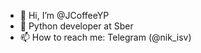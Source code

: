 - 👋 Hi, I’m @JCoffeeYP
- 🌱 Python developer at Sber
- 📫 How to reach me: Telegram (@nik_isv)

<!---
JCoffeeYP/JCoffeeYP is a ✨ special ✨ repository because its `README.md` (this file) appears on your GitHub profile.
You can click the Preview link to take a look at your changes.
--->
